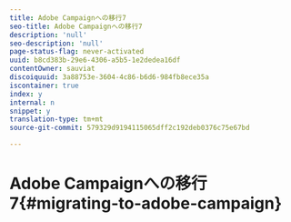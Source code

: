 ```yaml
---
title: Adobe Campaignへの移行7
seo-title: Adobe Campaignへの移行7
description: 'null'
seo-description: 'null'
page-status-flag: never-activated
uuid: b8cd383b-29e6-4306-a5b5-1e2dedea16df
contentOwner: sauviat
discoiquuid: 3a88753e-3604-4c86-b6d6-984fb8ece35a
iscontainer: true
index: y
internal: n
snippet: y
translation-type: tm+mt
source-git-commit: 579329d9194115065dff2c192deb0376c75e67bd

---
```



# Adobe Campaignへの移行7{#migrating-to-adobe-campaign}

